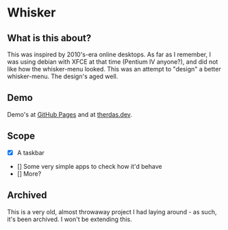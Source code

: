 # Whisker
## What is this about?
This was inspired by 2010's-era online desktops. As far as I remember, I was using debian with XFCE at that time (Pentium IV anyone?), and did not like how the whisker-menu looked. This was an attempt to "design" a better whisker-menu. The design's aged well.

## Demo
Demo's at [GitHub Pages](https://therdas.github.io/whisker) and at [therdas.dev](https://www.therdas.dev/playground/old/whisker).

## Scope
- [x] A taskbar
- [] Some very simple apps to check how it'd behave
- [] More?

## Archived
This is a very old, almost throwaway project I had laying around - as such, it's been archived. I won't be extending this.
